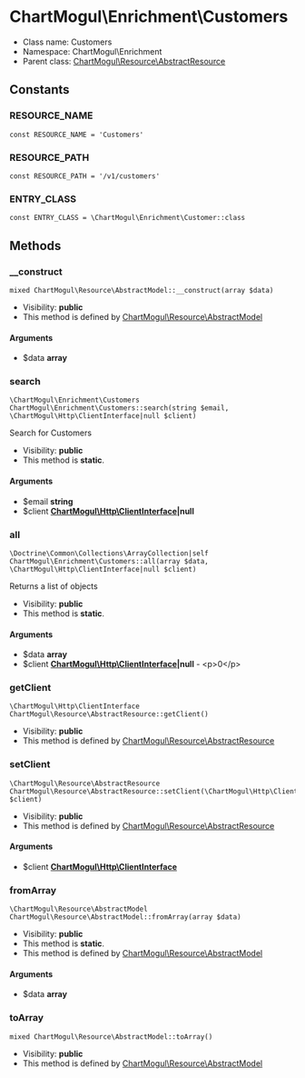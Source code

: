 ChartMogul\Enrichment\Customers
===============






* Class name: Customers
* Namespace: ChartMogul\Enrichment
* Parent class: [ChartMogul\Resource\AbstractResource](ChartMogul-Resource-AbstractResource.md)



Constants
----------


### RESOURCE_NAME

    const RESOURCE_NAME = 'Customers'





### RESOURCE_PATH

    const RESOURCE_PATH = '/v1/customers'





### ENTRY_CLASS

    const ENTRY_CLASS = \ChartMogul\Enrichment\Customer::class







Methods
-------


### __construct

    mixed ChartMogul\Resource\AbstractModel::__construct(array $data)





* Visibility: **public**
* This method is defined by [ChartMogul\Resource\AbstractModel](ChartMogul-Resource-AbstractModel.md)


#### Arguments
* $data **array**



### search

    \ChartMogul\Enrichment\Customers ChartMogul\Enrichment\Customers::search(string $email, \ChartMogul\Http\ClientInterface|null $client)

Search for Customers



* Visibility: **public**
* This method is **static**.


#### Arguments
* $email **string**
* $client **[ChartMogul\Http\ClientInterface](ChartMogul-Http-ClientInterface.md)|null**



### all

    \Doctrine\Common\Collections\ArrayCollection|self ChartMogul\Enrichment\Customers::all(array $data, \ChartMogul\Http\ClientInterface|null $client)

Returns a list of objects



* Visibility: **public**
* This method is **static**.


#### Arguments
* $data **array**
* $client **[ChartMogul\Http\ClientInterface](ChartMogul-Http-ClientInterface.md)|null** - &lt;p&gt;0&lt;/p&gt;



### getClient

    \ChartMogul\Http\ClientInterface ChartMogul\Resource\AbstractResource::getClient()





* Visibility: **public**
* This method is defined by [ChartMogul\Resource\AbstractResource](ChartMogul-Resource-AbstractResource.md)




### setClient

    \ChartMogul\Resource\AbstractResource ChartMogul\Resource\AbstractResource::setClient(\ChartMogul\Http\ClientInterface $client)





* Visibility: **public**
* This method is defined by [ChartMogul\Resource\AbstractResource](ChartMogul-Resource-AbstractResource.md)


#### Arguments
* $client **[ChartMogul\Http\ClientInterface](ChartMogul-Http-ClientInterface.md)**



### fromArray

    \ChartMogul\Resource\AbstractModel ChartMogul\Resource\AbstractModel::fromArray(array $data)





* Visibility: **public**
* This method is **static**.
* This method is defined by [ChartMogul\Resource\AbstractModel](ChartMogul-Resource-AbstractModel.md)


#### Arguments
* $data **array**



### toArray

    mixed ChartMogul\Resource\AbstractModel::toArray()





* Visibility: **public**
* This method is defined by [ChartMogul\Resource\AbstractModel](ChartMogul-Resource-AbstractModel.md)



